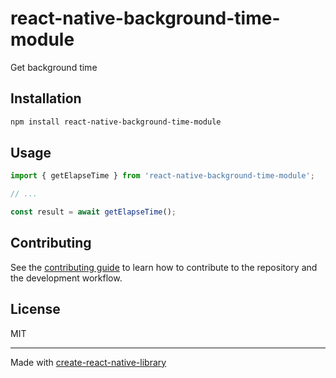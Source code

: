 # react-native-background-time-module

Get background time

## Installation

```sh
npm install react-native-background-time-module
```

## Usage

```js
import { getElapseTime } from 'react-native-background-time-module';

// ...

const result = await getElapseTime();
```

## Contributing

See the [contributing guide](CONTRIBUTING.md) to learn how to contribute to the repository and the development workflow.

## License

MIT

---

Made with [create-react-native-library](https://github.com/callstack/react-native-builder-bob)
